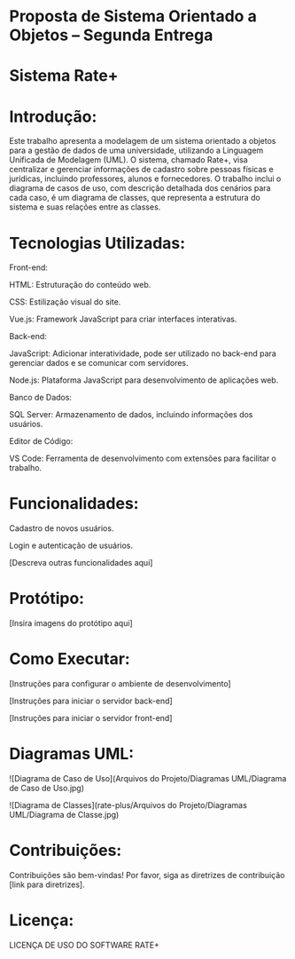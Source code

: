 # Proposta de Sistema Orientado a Objetos – Segunda Entrega 

# Sistema Rate+

# Introdução:

Este trabalho apresenta a modelagem de um sistema orientado a objetos para a gestão de dados de uma universidade, utilizando a Linguagem Unificada de Modelagem (UML). O sistema, chamado Rate+, visa centralizar e gerenciar informações de cadastro sobre pessoas físicas e jurídicas, incluindo professores, alunos e fornecedores. O trabalho inclui o diagrama de casos de uso, com descrição detalhada dos cenários para cada caso, é um diagrama de classes, que representa a estrutura do sistema e suas relações entre as classes. 

# Tecnologias Utilizadas:

Front-end:

HTML: Estruturação do conteúdo web.

CSS: Estilização visual do site.

Vue.js: Framework JavaScript para criar interfaces interativas.

Back-end:

JavaScript: Adicionar interatividade, pode ser utilizado no back-end para gerenciar dados e se comunicar com servidores.

Node.js: Plataforma JavaScript para desenvolvimento de aplicações web.

Banco de Dados:

SQL Server: Armazenamento de dados, incluindo informações dos usuários.

Editor de Código:

VS Code: Ferramenta de desenvolvimento com extensões para facilitar o trabalho.

# Funcionalidades:

Cadastro de novos usuários.

Login e autenticação de usuários.

[Descreva outras funcionalidades aqui]

# Protótipo:

[Insira imagens do protótipo aqui]

# Como Executar:

[Instruções para configurar o ambiente de desenvolvimento]

[Instruções para iniciar o servidor back-end]

[Instruções para iniciar o servidor front-end]

# Diagramas UML:

![Diagrama de Caso de Uso](Arquivos do Projeto/Diagramas UML/Diagrama de Caso de Uso.jpg)

![Diagrama de Classes](rate-plus/Arquivos do Projeto/Diagramas UML/Diagrama de Classe.jpg)

# Contribuições:

Contribuições são bem-vindas! Por favor, siga as diretrizes de contribuição [link para diretrizes].

# Licença:

LICENÇA DE USO DO SOFTWARE RATE+ 

